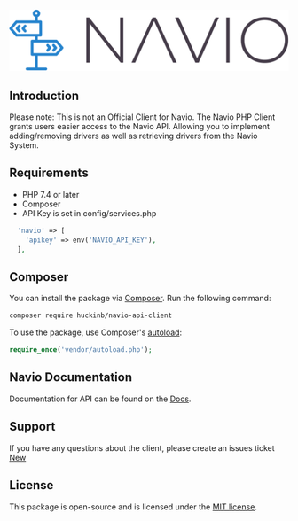 <p align="center"><img src="https://raw.githubusercontent.com/truckspace/art/main/navio/logo.svg"></p>

## Introduction

Please note: This is not an Official Client for Navio.
The Navio PHP Client grants users easier access to the Navio API. Allowing you to implement adding/removing drivers as well as retrieving drivers from the Navio System.

## Requirements

- PHP 7.4 or later
- Composer
- API Key is set in config/services.php

```php
  'navio' => [
    'apikey' => env('NAVIO_API_KEY'),
  ],
```

## Composer

You can install the package via [Composer](https://getcomposer.org). Run the following command:

```bash
composer require huckinb/navio-api-client
```

To use the package, use Composer's [autoload](https://getcomposer.org/doc/01-basic-usage.md#autoloading):

```php
require_once('vendor/autoload.php');
```

## Navio Documentation

Documentation for API can be found on the [Docs](https://docs.navio.app/api-getting-started).

## Support

If you have any questions about the client, please create an issues ticket [New](https://github.com/HuckinB/Navio-API-Client/issues/new)

## License

This package is open-source and is licensed under the [MIT license](LICENSE.md).
